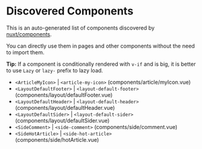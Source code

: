 # Discovered Components

This is an auto-generated list of components discovered by [nuxt/components](https://github.com/nuxt/components).

You can directly use them in pages and other components without the need to import them.

**Tip:** If a component is conditionally rendered with `v-if` and is big, it is better to use `Lazy` or `lazy-` prefix to lazy load.

- `<ArticleMyIcon>` | `<article-my-icon>` (components/article/myIcon.vue)
- `<LayoutDefaultFooter>` | `<layout-default-footer>` (components/layout/defaultFooter.vue)
- `<LayoutDefaultHeader>` | `<layout-default-header>` (components/layout/defaultHeader.vue)
- `<LayoutDefaultSider>` | `<layout-default-sider>` (components/layout/defaultSider.vue)
- `<SideComment>` | `<side-comment>` (components/side/comment.vue)
- `<SideHotArticle>` | `<side-hot-article>` (components/side/hotArticle.vue)
